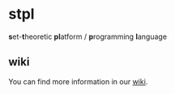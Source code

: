 # stpl
**s**et-**t**heoretic **pl**atform / **p**rogramming **l**anguage

## wiki
You can find more information in our [wiki](https://github.com/claudemartin/stpl/wiki).
